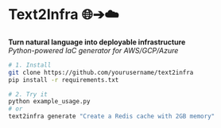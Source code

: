 # Text2Infra 🌐➔☁️

**Turn natural language into deployable infrastructure**  
*Python-powered IaC generator for AWS/GCP/Azure*

```bash
# 1. Install
git clone https://github.com/yourusername/text2infra
pip install -r requirements.txt

# 2. Try it
python example_usage.py
# or
text2infra generate "Create a Redis cache with 2GB memory"

